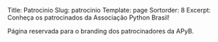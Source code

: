 Title: Patrocinio
Slug: patrocinio
Template: page
Sortorder: 8
Excerpt: Conheça os patrocinados da Associação Python Brasil!

Página reservada para o branding dos patrocinadores da APyB.
